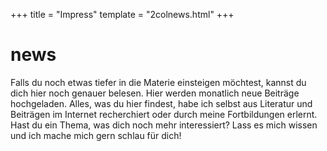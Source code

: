 +++
title = "Impress"
template = "2colnews.html"
+++
# news

Falls du noch etwas tiefer in die Materie einsteigen möchtest, kannst du dich hier noch genauer belesen.
Hier werden monatlich neue Beiträge hochgeladen.
Alles, was du hier findest, habe ich selbst aus Literatur und Beiträgen im Internet recherchiert oder durch meine Fortbildungen erlernt.
Hast du ein Thema, was dich noch mehr interessiert?
Lass es mich wissen und ich mache mich gern schlau für dich!
